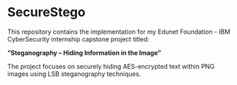# SecureStego

This repository contains the implementation for my Edunet Foundation - IBM CyberSecurity internship capstone project titled:

**“Steganography – Hiding Information in the Image”**

The project focuses on securely hiding AES-encrypted text within PNG images using LSB steganography techniques.
